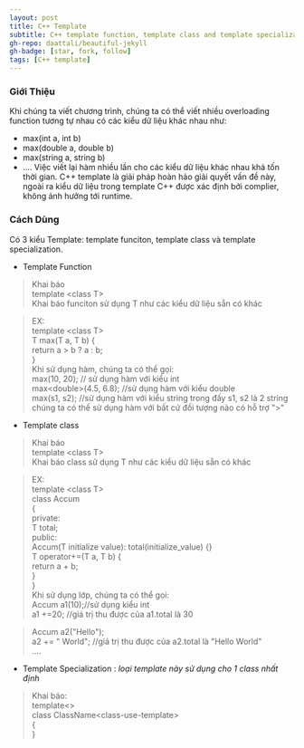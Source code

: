```yaml
---
layout: post
title: C++ Template
subtitle: C++ template function, template class and template specialization
gh-repo: daattali/beautiful-jekyll
gh-badge: [star, fork, follow]
tags: [C++ template]
---
```

### Giới Thiệu
Khi chúng ta viết chương trình, chúng ta có thể viết nhiều overloading function tương tự nhau có các kiểu dữ liệu khác nhau như:
* max(int a, int b)
* max(double a, double b)
* max(string a, string b)
* ....
Việc viết lại hàm nhiều lần cho các kiểu dữ liệu khác nhau khá tốn thời gian. C++ template là giải pháp hoàn hảo giải quyết vấn đề này,
ngoài ra kiểu dữ liệu trong template C++ được xác định bởi complier, không ảnh hưởng tới runtime.

### Cách Dùng

Có 3 kiểu Template: template funciton, template class và template specialization. 
* Template Function

> Khai báo  
template \<class T\>  
Khai báo funciton sử dụng T như các kiểu dữ liệu sẵn có khác

> EX:  
template \<class T\>  
T max(T a, T b) {  
  return a > b ? a : b;  
}  
Khi sử dụng hàm, chúng ta có thể gọi:  
max(10, 20); // sử dụng hàm với kiểu int  
max\<double\>(4.5, 6.8); //sử dụng hàm với kiểu double  
max(s1, s2); //sử dụng hàm với kiểu string trong đấy s1, s2 là 2 string   
chúng ta có thể sử dụng hàm với bất cứ đối tượng nào có hỗ trợ "\>"  

* Template class

> Khai báo  
template \<class T\>  
Khai báo class sử dụng T như các kiểu dữ liệu sẵn có khác

> EX:  
template \<class T\>  
class Accum  
{  
private\:  
  T total;  
public\:  
  Accum(T initialize value): total(initialize_value) {}  
  T operator\+=(T a, T b) {  
    return a + b;  
  }  
}  
Khi sử dụng lớp, chúng ta có thể gọi:  
Accum a1(10);//sử dụng kiểu int  
a1 +=20; //giá trị thu được của a1.total là 30  

> Accum a2("Hello");  
a2 += " World"; //giá trị thu được của a2.total là "Hello World"  
....

* Template Specialization : _loại template này sử dụng cho 1 class nhất định_  

> Khai báo:  
template\<\>  
class ClassName\<class-use-template\>  
{  
}  


